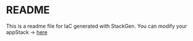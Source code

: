 # README
This is a readme file for IaC generated with StackGen.
You can modify your appStack -> [here](http://main.dev.stackgen.com/appstacks/6450f486-5986-416b-9512-e34f7695fd2a)
